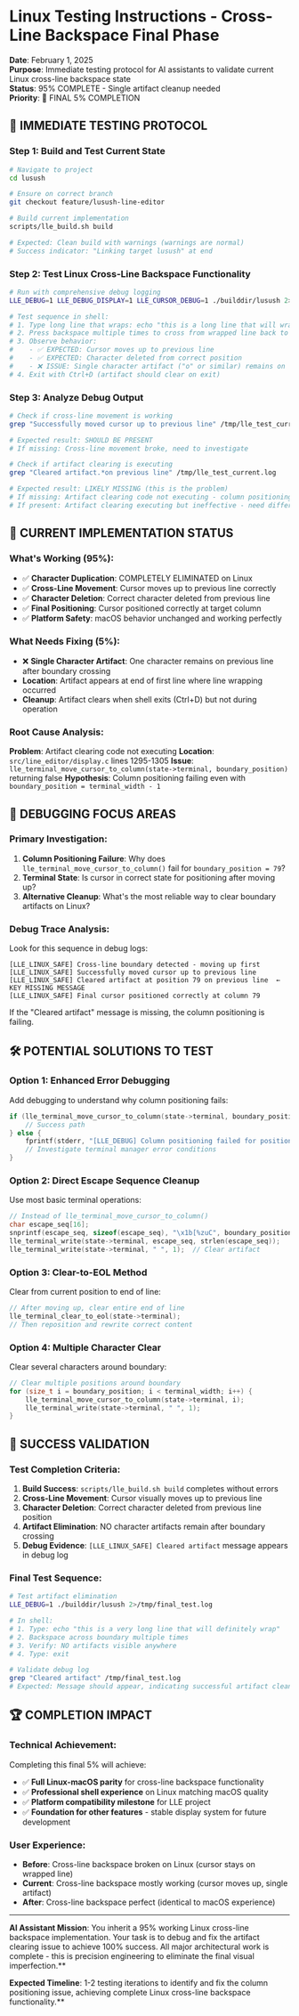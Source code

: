# Linux Testing Instructions - Cross-Line Backspace Final Phase

**Date**: February 1, 2025  
**Purpose**: Immediate testing protocol for AI assistants to validate current Linux cross-line backspace state  
**Status**: 95% COMPLETE - Single artifact cleanup needed  
**Priority**: 🎯 FINAL 5% COMPLETION

## 🧪 IMMEDIATE TESTING PROTOCOL

### **Step 1: Build and Test Current State**

```bash
# Navigate to project
cd lusush

# Ensure on correct branch
git checkout feature/lusush-line-editor

# Build current implementation
scripts/lle_build.sh build

# Expected: Clean build with warnings (warnings are normal)
# Success indicator: "Linking target lusush" at end
```

### **Step 2: Test Linux Cross-Line Backspace Functionality**

```bash
# Run with comprehensive debug logging
LLE_DEBUG=1 LLE_DEBUG_DISPLAY=1 LLE_CURSOR_DEBUG=1 ./builddir/lusush 2>/tmp/lle_test_current.log

# Test sequence in shell:
# 1. Type long line that wraps: echo "this is a long line that will wrap to the next line."
# 2. Press backspace multiple times to cross from wrapped line back to original line
# 3. Observe behavior:
#    - ✅ EXPECTED: Cursor moves up to previous line 
#    - ✅ EXPECTED: Character deleted from correct position
#    - ❌ ISSUE: Single character artifact ("o" or similar) remains on first line
# 4. Exit with Ctrl+D (artifact should clear on exit)
```

### **Step 3: Analyze Debug Output**

```bash
# Check if cross-line movement is working
grep "Successfully moved cursor up to previous line" /tmp/lle_test_current.log

# Expected result: SHOULD BE PRESENT
# If missing: Cross-line movement broke, need to investigate

# Check if artifact clearing is executing  
grep "Cleared artifact.*on previous line" /tmp/lle_test_current.log

# Expected result: LIKELY MISSING (this is the problem)
# If missing: Artifact clearing code not executing - column positioning issue
# If present: Artifact clearing executing but ineffective - need different cleaning method
```

## 🎯 **CURRENT IMPLEMENTATION STATUS**

### **What's Working (95%)**:
- ✅ **Character Duplication**: COMPLETELY ELIMINATED on Linux
- ✅ **Cross-Line Movement**: Cursor moves up to previous line correctly
- ✅ **Character Deletion**: Correct character deleted from previous line
- ✅ **Final Positioning**: Cursor positioned correctly at target column
- ✅ **Platform Safety**: macOS behavior unchanged and working perfectly

### **What Needs Fixing (5%)**:
- ❌ **Single Character Artifact**: One character remains on previous line after boundary crossing
- **Location**: Artifact appears at end of first line where line wrapping occurred
- **Cleanup**: Artifact clears when shell exits (Ctrl+D) but not during operation

### **Root Cause Analysis**:
**Problem**: Artifact clearing code not executing
**Location**: `src/line_editor/display.c` lines 1295-1305
**Issue**: `lle_terminal_move_cursor_to_column(state->terminal, boundary_position)` returning false
**Hypothesis**: Column positioning failing even with `boundary_position = terminal_width - 1`

## 🔧 **DEBUGGING FOCUS AREAS**

### **Primary Investigation**:
1. **Column Positioning Failure**: Why does `lle_terminal_move_cursor_to_column()` fail for `boundary_position = 79`?
2. **Terminal State**: Is cursor in correct state for positioning after moving up?
3. **Alternative Cleanup**: What's the most reliable way to clear boundary artifacts on Linux?

### **Debug Trace Analysis**:
Look for this sequence in debug logs:
```
[LLE_LINUX_SAFE] Cross-line boundary detected - moving up first
[LLE_LINUX_SAFE] Successfully moved cursor up to previous line
[LLE_LINUX_SAFE] Cleared artifact at position 79 on previous line  ← KEY MISSING MESSAGE
[LLE_LINUX_SAFE] Final cursor positioned correctly at column 79
```

If the "Cleared artifact" message is missing, the column positioning is failing.

## 🛠️ **POTENTIAL SOLUTIONS TO TEST**

### **Option 1: Enhanced Error Debugging**
Add debugging to understand why column positioning fails:
```c
if (lle_terminal_move_cursor_to_column(state->terminal, boundary_position)) {
    // Success path
} else {
    fprintf(stderr, "[LLE_DEBUG] Column positioning failed for position %zu\n", boundary_position);
    // Investigate terminal manager error conditions
}
```

### **Option 2: Direct Escape Sequence Cleanup**
Use most basic terminal operations:
```c
// Instead of lle_terminal_move_cursor_to_column()
char escape_seq[16];
snprintf(escape_seq, sizeof(escape_seq), "\x1b[%zuC", boundary_position);
lle_terminal_write(state->terminal, escape_seq, strlen(escape_seq));
lle_terminal_write(state->terminal, " ", 1);  // Clear artifact
```

### **Option 3: Clear-to-EOL Method**
Clear from current position to end of line:
```c
// After moving up, clear entire end of line
lle_terminal_clear_to_eol(state->terminal);
// Then reposition and rewrite correct content
```

### **Option 4: Multiple Character Clear**
Clear several characters around boundary:
```c
// Clear multiple positions around boundary
for (size_t i = boundary_position; i < terminal_width; i++) {
    lle_terminal_move_cursor_to_column(state->terminal, i);
    lle_terminal_write(state->terminal, " ", 1);
}
```

## 🎯 **SUCCESS VALIDATION**

### **Test Completion Criteria**:
1. **Build Success**: `scripts/lle_build.sh build` completes without errors
2. **Cross-Line Movement**: Cursor visually moves up to previous line
3. **Character Deletion**: Correct character deleted from previous line position
4. **Artifact Elimination**: NO character artifacts remain after boundary crossing
5. **Debug Evidence**: `[LLE_LINUX_SAFE] Cleared artifact` message appears in debug log

### **Final Test Sequence**:
```bash
# Test artifact elimination
LLE_DEBUG=1 ./builddir/lusush 2>/tmp/final_test.log

# In shell:
# 1. Type: echo "this is a very long line that will definitely wrap"
# 2. Backspace across boundary multiple times
# 3. Verify: NO artifacts visible anywhere
# 4. Type: exit

# Validate debug log
grep "Cleared artifact" /tmp/final_test.log
# Expected: Message should appear, indicating successful artifact cleanup
```

## 🏆 **COMPLETION IMPACT**

### **Technical Achievement**:
Completing this final 5% will achieve:
- ✅ **Full Linux-macOS parity** for cross-line backspace functionality
- ✅ **Professional shell experience** on Linux matching macOS quality
- ✅ **Platform compatibility milestone** for LLE project
- ✅ **Foundation for other features** - stable display system for future development

### **User Experience**:
- **Before**: Cross-line backspace broken on Linux (cursor stays on wrapped line)
- **Current**: Cross-line backspace mostly working (cursor moves up, single artifact)
- **After**: Cross-line backspace perfect (identical to macOS experience)

---

**AI Assistant Mission**: You inherit a 95% working Linux cross-line backspace implementation. Your task is to debug and fix the artifact clearing issue to achieve 100% success. All major architectural work is complete - this is precision engineering to eliminate the final visual imperfection.**

**Expected Timeline**: 1-2 testing iterations to identify and fix the column positioning issue, achieving complete Linux cross-line backspace functionality.**